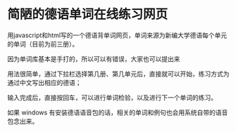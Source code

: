 # 简陋的德语单词在线练习网页

用javascript和html写的一个德语背单词网页，单词来源为新编大学德语每个单元的单词（目前为前三册）。

因为单词库基本是手打的，所以可以有错误，大家也可以提出来

用法很简单，通过下拉栏选择第几册、第几单元后，直接就可以开始，练习方式为通过中文写出相应的德语；

输入完成后，直接按回车，可以进行单词检验，以及进行下一个单词的练习。

如果 windows 有安装德语语音包的话，相关的单词和例句也会用系统自带的语音包念出来。
